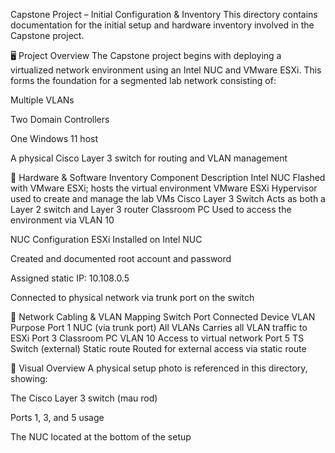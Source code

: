Capstone Project – Initial Configuration & Inventory
This directory contains documentation for the initial setup and hardware inventory involved in the Capstone project.

🖥️ Project Overview
The Capstone project begins with deploying a virtualized network environment using an Intel NUC and VMware ESXi. This forms the foundation for a segmented lab network consisting of:

Multiple VLANs

Two Domain Controllers

One Windows 11 host

A physical Cisco Layer 3 switch for routing and VLAN management

🔧 Hardware & Software Inventory
Component	Description
Intel NUC	Flashed with VMware ESXi; hosts the virtual environment
VMware ESXi	Hypervisor used to create and manage the lab VMs
Cisco Layer 3 Switch	Acts as both a Layer 2 switch and Layer 3 router
Classroom PC	Used to access the environment via VLAN 10

NUC Configuration
ESXi Installed on Intel NUC

Created and documented root account and password

Assigned static IP: 10.108.0.5

Connected to physical network via trunk port on the switch

🔌 Network Cabling & VLAN Mapping
Switch Port	Connected Device	VLAN	Purpose
Port 1	NUC (via trunk port)	All VLANs	Carries all VLAN traffic to ESXi
Port 3	Classroom PC	VLAN 10	Access to virtual network
Port 5	TS Switch (external)	Static route	Routed for external access via static route

📸 Visual Overview
A physical setup photo is referenced in this directory, showing:

The Cisco Layer 3 switch (mau rod)

Ports 1, 3, and 5 usage

The NUC located at the bottom of the setup

